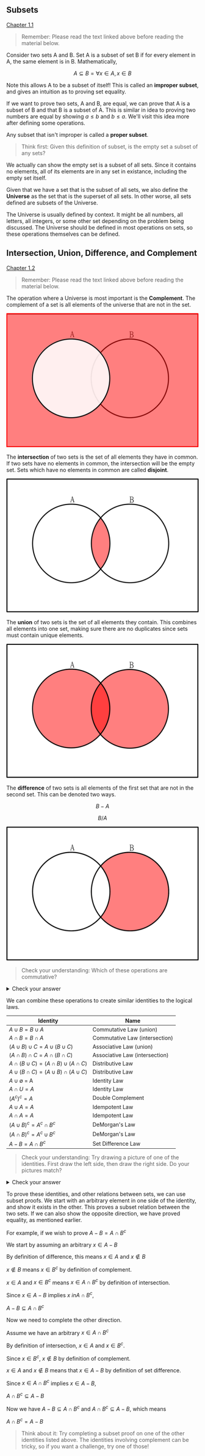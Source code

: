 ## Subsets

[Chapter 1.1](https://discretemath.org/ads/s-set-Notation-and-Relations.html)

> Remember: Please read the text linked above before reading the material below.

Consider two sets A and B. Set A is a subset of set B if for every element in A, the same element is in B. Mathematically,

$$A \subseteq B = \forall x \in A, x \in B$$

Note this allows A to be a subset of itself! This is called an **improper subset**, and gives an intuition as to proving set equality.

If we want to prove two sets, A and B, are equal, we can prove that A is a subset of B and that B is a subset of A. This is similar in idea to proving two numbers are equal by showing $a \leq b$ and $b \leq a$. We'll visit this idea more after defining some operations.

Any subset that isn't improper is called a **proper subset**.

> Think first: Given this definition of subset, is the empty set a subset of any sets?

We actually can show the empty set is a subset of all sets. Since it contains no elements, all of its elements are in any set in existance, including the empty set itself.

Given that we have a set that is the subset of all sets, we also define the **Universe** as the set that is the superset of all sets. In other worse, all sets defined are subsets of the Universe.

The Universe is usually defined by context. It might be all numbers, all letters, all integers, or some other set depending on the problem being discussed. The Universe should be defined in most operations on sets, so these operations themselves can be defined.

## Intersection, Union, Difference, and Complement

[Chapter 1.2](https://discretemath.org/ads/s-basic_Set_Operations.html)

> Remember: Please read the text linked above before reading the material below.

The operation where a Universe is most important is the **Complement**. The complement of a set is all elements of the universe that are not in the set.

![a venn diagram of A complement](../../../images/complement.png)

The **intersection** of two sets is the set of all elements they have in common. If two sets have no elements in common, the intersection will be the empty set. Sets which have no elements in common are called **disjoint**.

![a venn diagram of intersection](../../../images/intersection.png)

The **union** of two sets is the set of all elements they contain. This combines all elements into one set, making sure there are no duplicates since sets must contain unique elements.

![a venn diagram of union](../../../images/union.png)

The **difference** of two sets is all elements of the first set that are not in the second set. This can be denoted two ways.

$$B - A$$

$$B / A$$

![a venn diagram of set difference (B - A)](../../../images/difference.png)

>Check your understanding: Which of these operations are commutative?

<details><summary>Check your answer</summary>

Union and difference are commutative. Complement is only completed on one set, and for difference, the order of the sets matters.

</details>

We can combine these operations to create similar identities to the logical laws.

| Identity | Name |
| --- | --- |
|$A \cup B = B \cup A$| Commutative Law (union) |
|$A \cap B = B \cap A$| Commutative Law (intersection) |
|$(A \cup B) \cup C = A \cup (B \cup C)$| Associative Law (union) |
|$(A \cap B) \cap C = A \cap (B \cap C)$| Associative Law (intersection) |
|$A \cap (B \cup C) = (A \cap B) \cup (A \cap C)$| Distributive Law |
|$A \cup (B \cap C) = (A \cup B) \cap (A \cup C)$| Distributive Law |
|$A \cup \emptyset$ = A | Identity Law |
|$A \cap U = A$| Identity Law |
|$(A^c)^c = A$| Double Complement |
|$A \cup A = A$| Idempotent Law |
|$A \cap A = A$| Idempotent Law |
|$(A \cup B)^c = A^c \cap B^c$| DeMorgan's Law |
|$(A \cap B)^c = A^c \cup B^c$| DeMorgan's Law |
|$A - B = A \cap B^c$| Set Difference Law|

> Check your understanding: Try drawing a picture of one of the identities. First draw the left side, then draw the right side. Do your pictures match?

<details><summary>Check your answer</summary>

Your answer here depends on your decision, but if your two drawings don't match, try starting again.

</details>

To prove these identities, and other relations between sets, we can use subset proofs. We start with an arbitrary element in one side of the identity, and show it exists in the other. This proves a subset relation between the two sets. If we can also show the opposite direction, we have proved equality, as mentioned earlier.

For example, if we wish to prove $A - B = A \cap B^c$

We start by assuming an arbitrary $x \in A - B$

By definition of difference, this means $x \in A$ and $x \not\in B$

$x \not\in B$ means $x \in B^c$ by definition of complement.

$x \in A$ and $x \in B^c$ means $x \in A \cap B^c$ by definition of intersection.

Since $x \in A - B$ implies $x \ in A \cap B^c$,

$A - B \subseteq A \cap B^c$

Now we need to complete the other direction.

Assume we have an arbitrary $x \in A \cap B^c$

By definition of intersection, $x \in A$ and $x \in B^c$.

Since $x \in B^c$, $x \not\in B$ by definition of complement.

$x \in A$ and $x \not\in B$ means that $x \in A - B$ by definition of set difference.

Since $x \in A \cap B^c$ implies $x \in A - B$,

$A \cap B^c \subseteq A - B$

Now we have $A - B \subseteq A \cap B^c$ and $A \cap B^c \subseteq A - B$, which means

$A \cap B^c = A - B$

> Think about it: Try completing a subset proof on one of the other identities listed above. The identities involving complement can be tricky, so if you want a challenge, try one of those!
